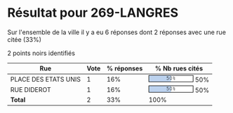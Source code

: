 # Résultat pour 269-LANGRES

Sur l'ensemble de la ville il y a eu 6 réponses dont 2 réponses avec une rue citée (33%)

2 points noirs identifiés

| Rue | Vote | % réponses | % Nb rues cités|
|-----|------|------------|----------------|
| PLACE DES ETATS UNIS | 1 | 16% | <img src="../../img/bar_50.gif" />&nbsp;50%|
| RUE DIDEROT | 1 | 16% | <img src="../../img/bar_50.gif" />&nbsp;50%|
| **Total** | 2 | 33% | 100%|
